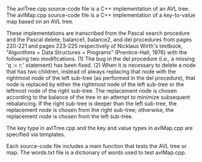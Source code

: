 The avlTree.cpp source-code file is a C++ implementation of an AVL tree. The avlMap.cpp source-code file is a C++ implementation of a key-to-value map based on an AVL tree.

These implementations are transcribed from the Pascal search procedure and the Pascal delete, balance1, balance2, and del procedures from pages 220-221 and pages 223-225 respectively of Nicklaus Wirth's textbook, "Algorithms + Data Structures = Programs" (Prentice-Hall, 1976) with the following two modifications. (1) The bug in the del procedure (i.e., a missing 'q := r;' statement) has been fixed. (2) When it is necessary to delete a node that has two children, instead of always replacing that node with the rightmost node of the left sub-tree (as performed in the del procedure), that node is replaced by either the rightmost node of the left sub-tree or the leftmost node of the right sub-tree. The replacement node is chosen according to the balance of the tree in an attempt to minimize subsequent rebalancing. If the right sub-tree is deeper than the left sub-tree, the replacement node is chosen from the right sub-tree; otherwise, the replacement node is chosen from the left sub-tree.

The key type in avlTree.cpp and the key and value types in avlMap.cpp are specified via templates.

Each source-code file includes a main function that tests the AVL tree or map. The words.txt file is a dictionary of words used to test avlMap.cpp.
